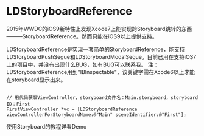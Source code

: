 # LDStoryboardReference

2015年WWDC的iOS9新特性上发现Xcode7上能实现跨Storyboard跳转的东西———StoryboardReference。然而只能在iOS9以上提供支持。

LDStoryboardReference是实现一套简单的StoryboardReference，能支持LDStoryboardPushSegue和LDStoryboardModalSegue。目前已用在支持iOS7上的项目中，并没有出现什么BUG，如有BUG可以联系我。
注：LDStoryboardReference用到"IBInspectable"，该关键字需在Xcode6以上才能在storyboard显示出来。

```obj-c

// 用代码获取ViewController，storyboard文件名：Main.storyboard，storyboard ID：First
FirstViewController *vc = [LDStoryboardReference viewControllerForStoryboardName:@"Main" sceneIdentifier:@"First"];

```

使用Storyboard的教程详看Demo
